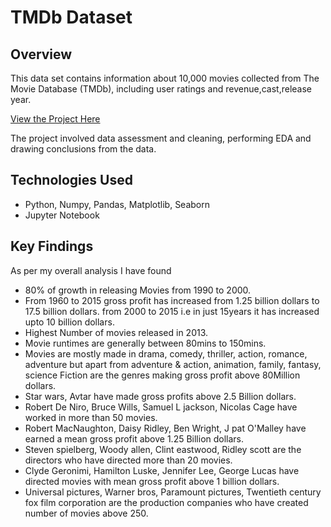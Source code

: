 # TMDb Dataset

## Overview
This data set contains information about 10,000 movies collected from The Movie Database (TMDb), including user ratings and revenue,cast,release year.

[View the Project Here](https://github.com/pooja2512/Investigate-a-Dataset/blob/master/EDA%20on%20TMDB%20movies.ipynb)

The project involved data assessment and cleaning, performing EDA and drawing conclusions from the data.

## Technologies Used
- Python, Numpy, Pandas, Matplotlib, Seaborn
- Jupyter Notebook

## Key Findings
As per my overall analysis I have found

- 80% of growth in releasing Movies from 1990 to 2000.
- From 1960 to 2015 gross profit has increased from 1.25 billion dollars to 17.5 billion dollars. from 2000 to 2015 i.e in just 15years it has increased upto 10 billion dollars.
- Highest Number of movies released in 2013.
- Movie runtimes are generally between 80mins to 150mins.
- Movies are mostly made in drama, comedy, thriller, action, romance, adventure but apart from adventure & action, animation, family, fantasy, science Fiction are the genres making gross profit above 80Million dollars.
- Star wars, Avtar have made gross profits above 2.5 Billion dollars.
- Robert De Niro, Bruce Wills, Samuel L jackson, Nicolas Cage have worked in more than 50 movies.
- Robert MacNaughton, Daisy Ridley, Ben Wright, J pat O'Malley have earned a mean gross profit above 1.25 Billion dollars.
- Steven spielberg, Woody allen, Clint eastwood, Ridley scott are the directors who have directed more than 20 movies.
- Clyde Geronimi, Hamilton Luske, Jennifer Lee, George Lucas have directed movies with mean gross profit above 1 billion dollars.
- Universal pictures, Warner bros, Paramount pictures, Twentieth century fox film corporation are the production companies who have created number of movies above 250.
